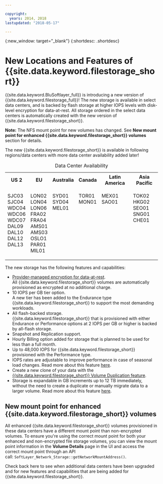 ```yaml
---

copyright:
  years: 2014, 2018
lastupdated: "2018-05-17"

---
```

{:new_window: target="_blank"}
{:shortdesc: .shortdesc}

# New Locations and Features of {{site.data.keyword.filestorage_short}}

{{site.data.keyword.BluSoftlayer_full}} is introducing a new version of {{site.data.keyword.filestorage_full}}! The new storage is available in select data centers, and is backed by flash storage at higher IOPS levels with disk-level encryption for data-at-rest. All storage ordered in the select data centers is automatically created with the new version of {{site.data.keyword.filestorage_short}}.

**Note:** The NFS mount point for new volumes has changed. See **New mount point for enhanced {{site.data.keyword.filestorage_short}} volumes** section for details.

The new {{site.data.keyword.filestorage_short}} is available in following regions/data centers with more data center availability added later!

<table style="width:100%;">
	<caption>Data Center Availability</caption>
	<tbody>
		<tr>
			<th><strong>US 2</strong></td>
			<th><strong>EU</strong></td>
			<th><strong>Australia</strong></td>
			<th><strong>Canada</strong></td>
			<th><strong>Latin America</strong></td>
			<th><strong>Asia Pacific</strong></td>
		</tr>
		<tr>
			<td>
				<p>SJC03<br />
				SJC04<br />
				WDC04<br />
				WDC06<br />
				WDC07<br />
				DAL09<br />
				DAL10<br />
				DAL12<br />
				DAL13<br /><br /></p>
			</td>
			<td>
				<p>LON02<br />
				LON04<br />
				LON06<br />
				FRA02<br />
				FRA04<br />
				AMS01<br />
				AMS03<br />
				OSLO1<br />
				PAR01<br />
				MIL01<br /></p>
			</td>
			<td>
				<p>SYD01<br />
				SYD04<br />
				MEL01<br /><br /><br /><br /><br /><br /><br /><br /></p>
			</td>
			<td>
				<p>TOR01<br />
				MON01<br /><br /><br /><br /><br /><br /><br /><br /><br /></p>
			</td>
			<td>
				<p>MEX01<br />SAO01<br /><br /><br /><br /><br /><br /><br /><br /><br /></p>
			</td>
						<td>
				<p>TOK02<br />
				HKG02<br />
				SEO01<br />
				SNG01<br />
				CHE01<br /><br /><br /><br /><br /><br /></p>
			</td>
			</tr>
	</tbody>
</table>


The new storage has the following features and capabilities:

- [Provider-managed encryption for data-at-rest](block-file-storage-encryption-rest.html). <br/> All {{site.data.keyword.filestorage_short}} volumes are automatically provisioned as encrypted at no additional charge.
- 10 IOPS per GB tier option. <br/> A new tier has been added to the Endurance type {{site.data.keyword.filestorage_short}} to support the most demanding workloads.
- All flash-backed storage. <br/> {{site.data.keyword.filestorage_short}} that is provisioned with either Endurance or Performance options at 2 IOPS per GB or higher is backed by all-flash storage.
- Snapshot and Replication support.
- Hourly Billing option added for storage that is planned to be used for less than a full month. 
- Up to 48,000 IOPS for {{site.data.keyword.filestorage_short}} provisioned with the Performance type.
- IOPS rates are adjustable to improve performance in case of seasonal load changes. Read more about this feature [here](adjustable-iops.html).
- Create a new clone of your data with the [{{site.data.keyword.filestorage_short}} Volume Duplication feature](how-to-create-duplicate-volume.html).
- Storage is expandable in GB increments up to 12 TB immediately, without the need to create a duplicate or manually migrate data to a larger volume. Read more about this feature [here](expandable_file_storage.html).

## New mount point for enhanced {{site.data.keyword.filestorage_short}} volumes

All enhanced {{site.data.keyword.filestorage_short}} volumes provisioned in these data centers have a different mount point than non-encrypted volumes.  To ensure you're using the correct mount point for both your enhanced and non-encrypted file storage volumes, you can view the mount point information in the **Volume Details** page in the UI and access the correct mount point through an API call: `SoftLayer_Network_Storage::getNetworkMountAddress()`.

Check back here to see when additional data centers have been upgraded and for new features and capabilities that are being added for {{site.data.keyword.filestorage_short}}.
